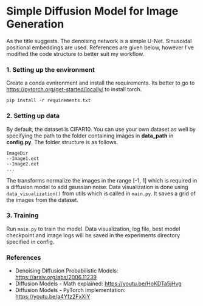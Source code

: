 
# Simple Diffusion Model for Image Generation
As the title suggests. The denoising network is a simple U-Net. Sinusoidal positional embeddings are used. References are given below, however I've modified the code structure to better suit my workflow.

### 1. Setting up the environment
Create a conda evnironment and install the requirements. Its better to go to https://pytorch.org/get-started/locally/ to install torch.
```
pip install -r requirements.txt
```

### 2. Setting up data
By default, the dataset is CIFAR10. You can use your own dataset as well by specifying the path to the folder containing images in **data_path** in **config.py**. The folder structure is as follows.
```
ImageDir
--Image1.ext
--Image2.ext
...
```
The transforms normalize the images in the range [-1, 1] which is required in a diffusion model to add gaussian noise. Data visualization is done using ```data_visualization()``` from utils which is called in ```main.py```. It saves a grid of the images from the dataset.

### 3. Training
Run ```main.py``` to train the model. Data visualization, log file, best model checkpoint and image logs will be saved in the experiments directory specified in config.

### References
* Denoising Diffusion Probabilistic Models: https://arxiv.org/abs/2006.11239
* Diffusion Models - Math explained: https://youtu.be/HoKDTa5jHvg
* Diffusion Models - PyTorch implementation: https://youtu.be/a4Yfz2FxXiY